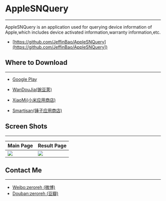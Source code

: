 # AppleSNQuery

---

AppleSNQuery is an application used for querying device information of Apple,which includes device activated information,warranty information,etc.

- [https://github.com/JeffinBao/AppleSNQuery](https://github.com/JeffinBao/AppleSNQuery])

## Where to Download 

---

- [Google Play]()

- [WanDouJia(豌豆荚)]()

- [XiaoMi(小米应用商店)]()

- [Smartisan(锤子应用商店)]()

## Screen Shots

---

Main Page | Result Page
----------|------------
![](http://pan.baidu.com/s/1qWHncq4) | ![](http://pan.baidu.com/s/1i3iVxXj)

## Contact Me

---

- [Weibo:zeroreh (微博)](http://weibo.com/u/2219182867)
- [Douban:zeroreh (豆瓣)](http://www.douban.com/people/zeroreh/)





